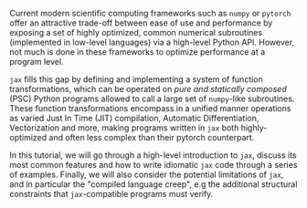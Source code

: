 Current modern scientific computing frameworks such as `numpy` or `pytorch`
offer an attractive trade-off between ease of use and performance by exposing
a set of highly optimized, common numerical subroutines (implemented in
low-level languages) via a high-level Python API. However, not much is done in
these frameworks to optimize performance at a program level.

`jax` fills this gap by defining and implementing a system of
function transformations, which can be operated on *pure and statically composed* (PSC)
Python programs allowed to call a large set of `numpy`-like subroutines.
These function transformations encompass in a unified manner operations as varied
Just In Time (JIT) compilation, Automatic Differentiation, Vectorization and
more, making programs written in `jax` both highly-optimized and often less
complex than their pytorch counterpart.

In this tutorial, we will go through a high-level introduction to `jax`,
discuss its most common features and how to write idiomatic `jax` code through a
series of examples. Finally, we will also consider the potential limitations
of `jax`, and in particular the "compiled language creep", e.g the additional
structural constraints that `jax`-compatible programs must verify.
